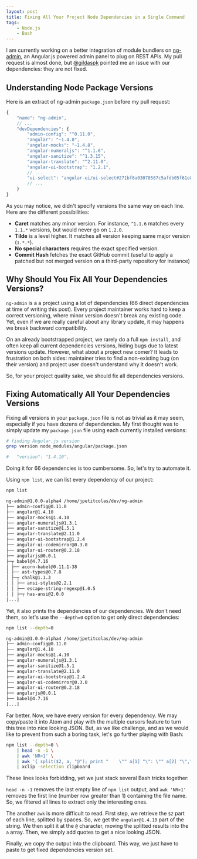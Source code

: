 ```yaml
---
layout: post
title: Fixing All Your Project Node Dependencies in a Single Command
tags:
    - Node.js
    - Bash
---
```


I am currently working on a better integration of module bundlers on [ng-admin](https://github.com/marmelab/ng-admin),
an Angular.js powered admin panel to plug on REST APIs. My pull request is almost
done, but [@gildaspk](https://twitter.com/gildaspk) pointed me an issue with our
dependencies: they are not fixed.

## Understanding Node Package Versions

Here is an extract of ng-admin `package.json` before my pull request:

``` js
{
    "name": "ng-admin",
    // ...
    "devDependencies": {
        "admin-config": "^0.11.0",
        "angular": "~1.4.8",
        "angular-mocks": "~1.4.8",
        "angular-numeraljs": "^1.1.6",
        "angular-sanitize": "^1.3.15",
        "angular-translate": "^2.11.0",
        "angular-ui-bootstrap": "1.2.1",
        // ...
        "ui-select": "angular-ui/ui-select#271bf6a03078587c5afdb05f61e826573a13d348",
        // ...
    }
}
```
As you may notice, we didn't specify versions the same way on each line. Here are
the different possibilities:

* **Caret** matches any minor version. For instance, `^1.1.6` matches every `1.1.*` versions,
  but would never go on `1.2.0`.
* **Tilde** is a level higher. It matches all version keeping same major version (`1.*.*`).
* **No special characters** requires the exact specified version.
* **Commit Hash** fetches the exact GitHub commit (useful to apply a patched but not merged
    version on a third-party repository for instance)

## Why Should You Fix All Your Dependencies Versions?

`ng-admin` is a a project using a lot of dependencies (66 direct dependencies at
time of writing this post). Every project maintainer works hard to keep a correct
versioning, where minor version doesn't break any existing code. Yet, even if we
are really careful about any library update, it may happens we break backward
compatibility.

On an already bootstrapped project, we rarely do a full `npm install`, and often
keep all current dependencies versions, hiding bugs due to latest versions update.
However, what about a project new comer? It leads to frustration on both sides:
maintainer tries to find a non-existing bug (on their version) and project user
doesn't understand why it doesn't work.

So, for your project quality sake, we should fix all dependencies versions.

## Fixing Automatically All Your Dependencies Versions

Fixing all versions in your `package.json` file is not as trivial as it may seem,
especially if you have dozens of dependencies. My first thought was to simply update
my `package.json` file using each currently installed versions:

``` sh
# finding Angular.js version
grep version node_modules/angular/package.json

#   "version": "1.4.10",
```

Doing it for 66 dependencies is too cumbersome. So, let's try to automate it.

Using `npm list`, we can list every dependency of our project:

``` sh
npm list

ng-admin@1.0.0-alpha4 /home/jpetitcolas/dev/ng-admin
├── admin-config@0.11.0
├── angular@1.4.10
├── angular-mocks@1.4.10
├── angular-numeraljs@1.3.1
├── angular-sanitize@1.5.1
├── angular-translate@2.11.0
├── angular-ui-bootstrap@1.2.4
├── angular-ui-codemirror@0.3.0
├── angular-ui-router@0.2.18
├── angularjs@0.0.1
├─┬ babel@4.7.16
│ ├── acorn-babel@0.11.1-38
│ ├── ast-types@0.7.8
│ ├─┬ chalk@1.1.3
│ │ ├── ansi-styles@2.2.1
│ │ ├── escape-string-regexp@1.0.5
│ │ ├─┬ has-ansi@2.0.0
[...]
```
Yet, it also prints the dependencies of our dependencies. We don't need them, so
let's use the `--depth=0` option to get only direct dependencies:

``` sh
npm list --depth=0

ng-admin@1.0.0-alpha4 /home/jpetitcolas/dev/ng-admin
├── admin-config@0.11.0
├── angular@1.4.10
├── angular-mocks@1.4.10
├── angular-numeraljs@1.3.1
├── angular-sanitize@1.5.1
├── angular-translate@2.11.0
├── angular-ui-bootstrap@1.2.4
├── angular-ui-codemirror@0.3.0
├── angular-ui-router@0.2.18
├── angularjs@0.0.1
├── babel@4.7.16
[...]
```

Far better. Now, we have every version for every dependency. We may copy/paste it
into Atom and play with the multiple cursors feature to turn this tree into nice
looking JSON. But, as we like challenge, and as we would like to prevent from such
a boring task, let's go further playing with Bash:

``` sh
npm list --depth=0 \
    | head -n -1 \
    | awk 'NR>1' \
    | awk '{ split($2, a, "@"); print "    \"" a[1] "\": \"" a[2] "\"," }' \
    | xclip -selection clipboard
```

These lines looks forbidding, yet we just stack several Bash tricks together:

`head -n -1` removes the last empty line of `npm list` output, and `awk 'NR>1'`
removes the first line (number row greater than 1) containing the file name. So,
we filtered all lines to extract only the interesting ones.

The another `awk` is more difficult to read. First step, we retrieve the `$2` part
of each line, splitted by spaces. So, we get the `angular@1.4.10` part of the string.
We then split it at the `@` character, moving the splitted results into the `a` array.
Then, we simply add quotes to get a nice looking JSON.

Finally, we copy the output into the clipboard. This way, we just have to paste
to get fixed dependencies version set.

